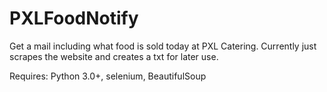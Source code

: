# PXLFoodNotify
Get a mail including what food is sold today at PXL Catering.
Currently just scrapes the website and creates a txt for later use.

Requires: Python 3.0+, selenium, BeautifulSoup

